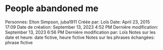 # People abandoned me

Personnes: Elton Simpson, juba1911
Créée par: Loïs
Date: April 23, 2015 17:09
Date de création: September 13, 2023 4:52 PM
Dernière modification: September 13, 2023 6:56 PM
Dernière modification par: Loïs
Notes sur les date et heure: date fictive, heure fictive
Notes sur les phrases échangées: phrase fictive